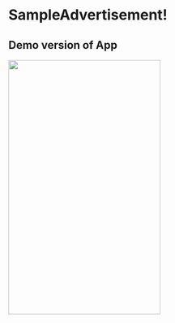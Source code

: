 # SampleAdvertisement!

<h2>Demo version of App</h2>
<img width=300 height=500 src="https://user-images.githubusercontent.com/71903395/222960740-10bbc0f9-2e36-4933-953e-06a6858d47e6.jpg"/>
